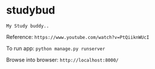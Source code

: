# studybud
  `My Study buddy..`


  Reference: `https://www.youtube.com/watch?v=PtQiiknWUcI`


  To run app: `python manage.py runserver`

  
  Browse into browser: `http://localhost:8000/`
